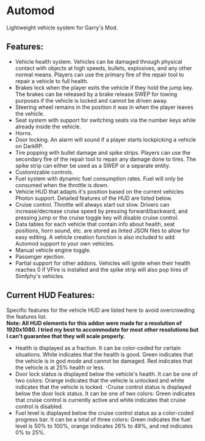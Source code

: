 # Automod
Lightweight vehicle system for Garry's Mod.

## Features:
- Vehicle health system. Vehicles can be damaged through physical contact with objects at high speeds, bullets, explosives, and any other normal means. Players can use the primary fire of the repair tool to repair a vehicle to full health.
- Brakes lock when the player exits the vehicle if they hold the jump key. The brakes can be released by a brake release SWEP for towing purposes if the vehicle is locked and cannot be driven away.
- Steering wheel remains in the position it was in when the player leaves the vehicle.
- Seat system with support for switching seats via the number keys while already inside the vehicle.
- Horns.
- Door locking. An alarm will sound if a player starts lockpicking a vehicle on DarkRP.
- Tire popping with bullet damage and spike strips. Players can use the secondary fire of the repair tool to repair any damage done to tires. The spike strip can either be used as a SWEP or a separate entity.
- Customizable controls.
- Fuel system with dynamic fuel consumption rates. Fuel will only be consumed when the throttle is down.
- Vehicle HUD that adapts it's position based on the current vehicles Photon support. Detailed features of the HUD are listed below.
- Cruise control. Throttle will always start out slow. Drivers can increase/decrease cruise speed by pressing forward/backward, and pressing jump or the cruise toggle key will disable cruise control.
- Data tables for each vehicle that contain info about health, seat positions, horn sound, etc. are stored as linted JSON files to allow for easy editing. A vehicle creation function is also included to add Automod support to your own vehicles.
- Manual vehicle engine toggle.
- Passenger ejection.
- Partial support for other addons. Vehicles will ignite when their health reaches 0 if VFire is installed and the spike strip will also pop tires of Simfphy's vehicles.

## Current HUD Features:
Specific features for the vehicle HUD are listed here to avoid overcrowding the features list.
<br>
__Note: All HUD elements for this addon were made for a resolution of 1920x1080. I tried my best to accommodate for most other resolutions but I can't guarantee that they will scale properly.__

- Health is displayed as a fraction. It can be color-coded for certain situations. White indicates that the health is good. Green indicates that the vehicle is in god mode and cannot be damaged. Red indicates that the vehicle is at 25% health or less.
- Door lock status is displayed below the vehicle's health. It can be one of two colors: Orange indicates that the vehicle is unlocked and white indicates that the vehicle is locked.
 -Cruise control status is displayed below the door lock status. It can be one of two colors: Green indicates that cruise control is currently active and white indicates that cruise control is disabled.
- Fuel level is displayed below the cruise control status as a color-coded progress bar. It can be a total of three colors: Green indicates the fuel level is 50% to 100%, orange indicates 26% to 49%, and red indicates 0% to 25%.